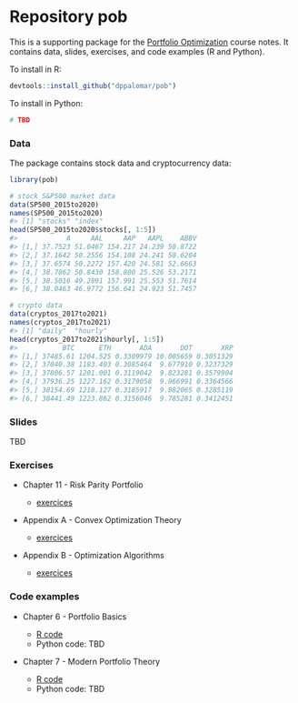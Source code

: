 
<!-- README.md is generated from README.Rmd. Please edit that file -->



# Repository pob
This is a supporting package for the [Portfolio Optimization](https://www.danielppalomar.com/teaching-courses/fall-2022-23-mafs5310-portfolio-optimization-with-r/) course notes. It contains data, slides, exercises, and code examples (R and Python).

To install in R:

```r
devtools::install_github("dppalomar/pob")
```

To install in Python:

```r
# TBD
```


### Data
The package contains stock data and cryptocurrency data:

```r
library(pob)

# stock S&P500 market data
data(SP500_2015to2020)
names(SP500_2015to2020)
#> [1] "stocks" "index"
head(SP500_2015to2020$stocks[, 1:5])
#>            A     AAL     AAP   AAPL    ABBV
#> [1,] 37.7523 51.0467 154.217 24.239 50.8722
#> [2,] 37.1642 50.2556 154.108 24.241 50.6204
#> [3,] 37.6574 50.2272 157.420 24.581 52.6663
#> [4,] 38.7862 50.8430 158.800 25.526 53.2171
#> [5,] 38.5016 49.2891 157.991 25.553 51.7614
#> [6,] 38.0463 46.9772 156.641 24.923 51.7457

# crypto data
data(cryptos_2017to2021)
names(cryptos_2017to2021)
#> [1] "daily"  "hourly"
head(cryptos_2017to2021$hourly[, 1:5])
#>           BTC      ETH       ADA       DOT       XRP
#> [1,] 37485.61 1204.525 0.3309979 10.005659 0.3051329
#> [2,] 37040.38 1183.403 0.3085464  9.677910 0.3237329
#> [3,] 37806.57 1201.001 0.3119042  9.823281 0.3579904
#> [4,] 37936.25 1227.162 0.3179058  9.966991 0.3364566
#> [5,] 38154.69 1218.127 0.3185917  9.882065 0.3285119
#> [6,] 38441.49 1223.862 0.3156046  9.785281 0.3412451
```


### Slides
TBD


### Exercises

- Chapter 11 - Risk Parity Portfolio
  + [exercices](exercises/ch11-exercises.pdf)
    
- Appendix A - Convex Optimization Theory
  + [exercices](exercises/appA-exercises.pdf)

- Appendix B - Optimization Algorithms
  + [exercices](exercises/appB-exercises.pdf)




### Code examples

- Chapter 6 - Portfolio Basics
  + [R code](code_examples/R/chapter-6.html)
  + Python code: TBD
  
- Chapter 7 - Modern Portfolio Theory
  + [R code](https://raw.githack.com/dppalomar/pob/master/code_examples/R/chapter-7.html)
  + Python code: TBD

  
